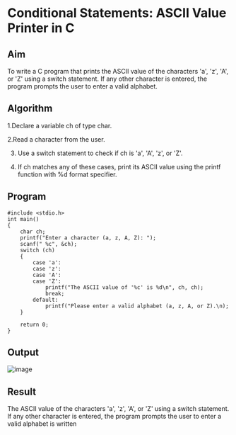 # Conditional Statements: ASCII Value Printer in C

## Aim
To write a C program that prints the ASCII value of the characters 'a', 'z', 'A', or 'Z' using a switch statement. If any other character is entered, the program prompts the user to enter a valid alphabet.

## Algorithm
1.Declare a variable ch of type char.

2.Read a character from the user.

3. Use a switch statement to check if ch is 'a', 'A', 'z', or 'Z'.

4. If ch matches any of these cases, print its ASCII value using the printf function with %d format specifier.

## Program
```
#include <stdio.h>
int main() 
{
    char ch;
    printf("Enter a character (a, z, A, Z): ");
    scanf(" %c", &ch); 
    switch (ch) 
    {
        case 'a':
        case 'z':
        case 'A':
        case 'Z':
            printf("The ASCII value of '%c' is %d\n", ch, ch);
            break;
        default:
            printf("Please enter a valid alphabet (a, z, A, or Z).\n);
    }

    return 0;
}
```
## Output
![image](https://github.com/user-attachments/assets/c8b0e0b9-d269-4000-b04f-a4114c23c6d7)

## Result
The ASCII value of the characters 'a', 'z', 'A', or 'Z' using a switch statement. If any other character is entered, the program prompts the user to enter a valid alphabet is written
